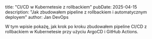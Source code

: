 title: "CI/CD w Kubernetesie z rollbackiem"
pubDate: 2025-04-15
description: "Jak zbudowałem pipeline z rollbackiem i automatycznym deployem"
author: Jan DevOps

W tym wpisie pokażę, jak krok po kroku zbudowałem pipeline CI/CD z rollbackiem w Kubernetesie przy użyciu ArgoCD i GitHub Actions.